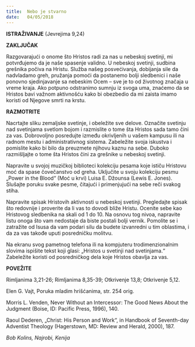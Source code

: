 ```yaml
---
title:  Nebo je stvarno
date:   04/05/2018
---
```


**ISTRAŽIVANJE** (Jevrejima 9,24)

**ZAKLJUČAK**

Razgovarajući o onome što Hristos radi za nas u nebeskoj svetinji, mi potvrđujemo da je naše spasenje validno. U nebeskoj svetinji, sudbina grešnika počiva na Hristu. Služba našeg posvećivanja, dobijanja sile da nadvladamo greh, pružanja pomoći da postanemo bolji sledbenici i naše ponovno sjedinjavanje sa nebeskim Ocem – sve je to od životnog značaja u vreme kraja. Ako potpuno odstranimo sumnju iz svoga uma, znaćemo da se Hristos bavi važnom aktivnošću kako bi obezbedio da mi zaista imamo koristi od Njegove smrti na krstu.

**RAZMOTRITE**

Nacrtajte sliku zemaljske svetinje, i obeležite sve delove. Označite svetinju nad svetinjama svetlom bojom i razmislite o tome šta Hristos sada tamo čini za vas.
Dobrovoljno posredujte između okrivljenih u vašem kampusu ili na radnom mestu i administrativnog sistema. Zabeležite svoja iskustva i pomislite kako bi bilo da preuzmete njihovu kaznu na sebe. Duboko razmišljajte o tome šta Hristos čini za grešnike u nebeskoj svetinji.

Napravite u svojoj muzičkoj biblioteci kolekciju pesama koje ističu Hristovu moć da spase čovečanstvo od greha. Uključite u svoju kolekciju pesmu „Power in the Blood“ (Moć u krvi) Luisa E. Džounsa (Lewis E. Jones). Slušajte poruku svake pesme, čitajući i primenjujući na sebe reči svakog stiha.

Napravite spisak Hristovih aktivnosti u nebeskoj svetinji. Pregledajte spisak što redovnije i proverite da li vas to dovodi bliže Hristu.
Ocenite sebe kao Hristovog sledbenika na skali od 1 do 10. Na osnovu tog nivoa, napravite listu onoga što vam nedostaje da biste postali bolji vernik. Pomolite se i zatražite od Isusa da vam podari silu da budete izvanredni u tim oblastima, i da za vas takođe uputi posredničku molitvu.

Na ekranu svog pametnog telefona ili na kompjuteru trodimenzionalnim slovima ispišite tekst koji glasi: „Hristos u svetinji nad svetinjama.“ Zabeležite koristi od posredničkog dela koje Hristos obavlja za vas.

**POVEŽITE**

Rimljanima 3,21-26; Rimljanima 8,35-39; Otkrivenje 13,8; Otkrivenje 5,12.

Elen G. Vajt, Poruka mladim hrišćanima,  str. 254 orig.

Morris L. Venden, Never Without an Intercessor: The Good News About the Judgment (Boise, ID: Pacific Press, 1996), 140.

Raoul Dederen, „Christ: His Person and Work“, in Handbook of Seventh-day Adventist Theology (Hagerstown, MD: Review and Herald, 2000), 187.

*Bob Kolins, Najrobi, Kenija*
